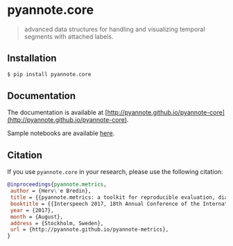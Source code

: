 # pyannote.core

> advanced data structures for handling and visualizing temporal segments with attached labels.

## Installation

```bash
$ pip install pyannote.core
```

## Documentation

The documentation is available at [http://pyannote.github.io/pyannote-core](http://pyannote.github.io/pyannote-core).

Sample notebooks are available [here](https://nbviewer.jupyter.org/github/pyannote/pyannote-core/blob/develop/notebook/index.ipynb).

## Citation

If you use `pyannote.core` in your research, please use the following citation:

```bibtex
@inproceedings{pyannote.metrics,
 author = {Herv\'e Bredin},
 title = {{pyannote.metrics: a toolkit for reproducible evaluation, diagnostic, and error analysis of speaker diarization systems}},
 booktitle = {{Interspeech 2017, 18th Annual Conference of the International Speech Communication Association}},
 year = {2017},
 month = {August},
 address = {Stockholm, Sweden},
 url = {http://pyannote.github.io/pyannote-metrics},
}
```
